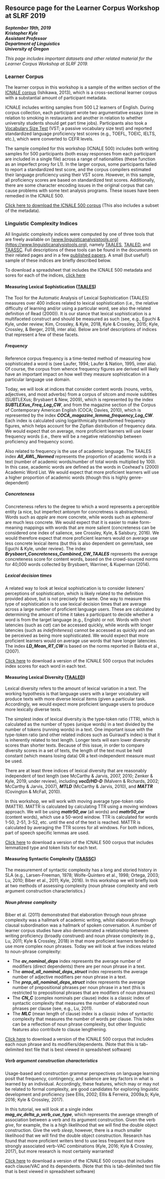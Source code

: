 ## Resource page for the Learner Corpus Workshop at SLRF 2019

**_September 19th, 2019  
Kristopher Kyle  
Assistant Professor  
Department of Linguistics  
University of Oregon_**

_This page includes important datasets and other related material for the Learner Corpus Workshop at SLRF 2019._

### Learner Corpus
The learner corpus in this workshop is a sample of the written section of the <a href="http://language.sakura.ne.jp/icnale/" target="_blank">ICNALE corpus</a> (Ishikawa, 2013), which is a cross-sectional learner corpus with a substantial amount of participant metadata.

ICNALE includes writing samples from 500 L2 learners of English. During corpus collection, each participant wrote two argumentative essays (one in relation to smoking in restaurants and another in relation to whether university students should get part time jobs). Participants also took a [Vocabulary Size Test](https://www.lextutor.ca/tests/vst/index.php?mode=test) (VST; a passive vocabulary size test) and reported standardized language proficiency test scores (e.g., TOEFL, TOEIC, IELTS, etc.), which were converted to CEFR levels.

The sample compiled for this workshop (ICNALE 500) includes both writing samples for 500 participants (both essay responses from each participant are included in a single file) across a range of nationalities (these function as an imperfect proxy for L1). In the larger corpus, some participants failed to report a standardized test score, and the corpus compilers estimated their language proficiency using their VST score. However, in this sample, all proficiency scores are based on standardized test scores. Additionally, there are some character encoding issues in the original corpus that can cause problems with some text analysis programs. These issues have been remedied in the ICNALE 500.

[Click here to download the ICNALE 500 corpus](https://kristopherkyle.github.io/LCR_SLRF_2019/data/ICNALE_500_merged_clean.zip) (This also includes a subset of the metadata).

### Linguistic Complexity Indices

All linguistic complexity indices were computed by one of three tools that are freely available on [www.linguisticanalysistools.org](https://www.linguisticanalysistools.org), namely [TAALES](https://www.linguisticanalysistools.org/taales.html), [TAALED](https://www.linguisticanalysistools.org/taaled.html), and [TAASSC](https://www.linguisticanalysistools.org/taassc.html). Full descriptions of these tools can be found in the documents on their related pages and in a few [published papers](http://www.kristopherkyle.com/publicationsgrants.html). A small (but useful!) sample of these indices are briefly described below.

To download a spreadsheet that includes the ICNALE 500 metadata and sores for each of the indices, [click here](https://kristopherkyle.github.io/LCR_SLRF_2019/data/ICNALE_500_Analyzed.csv.zip)

#### Measuring Lexical Sophistication ([TAALES](https://www.linguisticanalysistools.org/taales.html))
The Tool for the Automatic Analysis of Lexical Sophistication (TAALES) measures over 400 indices related to lexical sophistication (i.e., the relative difficulty of learning and/or using a particular word, see also the related definition of Read (2000)). It is our stance that lexical sophistication is a multifaceted construct and should be measured as such (see, e.g., Eguchi & Kyle, under review; Kim, Crossley, & Kyle, 2018, Kyle & Crossley, 2015; Kyle, Crossley, & Berger, 2018, inter alia). Below are brief descriptions of indices that represent a few of these facets.

##### Frequency
Reference corpus frequency is a time-tested method of measuring how sophisticated a word is (see Laufer, 1994; Laufer & Nation, 1995, inter alia). Of course, the corpus from whence frequency figures are derived will likely have an important impact on how well they measure sophistication in a particular language use domain.

Today, we will look at indices that consider content words (nouns, verbs, adjectives, and most adverbs) from a corpus of sitcom and movie subtitles (SUBTLEXus; Brysbaert & New, 2009), which is represented by the index **_SUBTLEXus_Freq_Log_CW_**, and from the magazine section of the Corpus of Contemporary American English (COCA; Davies, 2010), which is represented by the index **_COCA_magazine_lemma_frequency_Log_CW_**. Each index is calculated using logarithmically transformed frequency figures, which helps account for the Zipfian distribution of frequency data. We would expect that on average, more proficient learners will use lower frequency words (i.e., there will be a negative relationship between proficiency and frequency score).

Also related to frequency is the use of academic language. The TAALES index **_All_AWL_Normed_** represents the proportion of academic words in a text (number of academic words/number of total words multiplied by 100). In this case, academic words are defined as the words in Coxhead's (2000) Academic Word List. We would expect that more proficient learners will use a higher proportion of academic words (though this is highly genre-dependent)

##### Concreteness
Concreteness refers to the degree to which a word represents a perceptible entity (a nice, but imperfect antonym for concretness is abstractness). Words such as _apple_ are more concrete, while words such as _ephemeral_ are much less concrete. We would expect that it is easier to make form-meaning mappings with words that are more salient (concreteness can be considered one index of salience, see Crossley, Kyle, & Salsbury, 2016). We would therefore expect that more proficient learners would on average use less concrete lexical items (but this is also dependent on genre/task, see Eguchi & Kyle, under review). The index **_Brysbaert_Concreteness_Combined_CW_TAALES_** represents the average concreteness score for content words, based on the crowd-sourced norms for 40,000 words collected by Brysbaert, Warriner, & Kuperman (2014).

##### Lexical decision times
A related way to look at lexical sophistication is to consider listeners' perceptions of sophistication, which is likely related to the definition provided above, but is not precisely the same. One way to measure this type of sophistication is to use lexical decision times that are average across a large number of proficient language users. These are calculated by determining the amount of time it takes a participant to decide whether a word is from the target language (e.g., English) or not. Words with short latencies (such as _cat_) can be accessed quickly, while words with longer latencies (such as _indefiniteness_) cannot be accessed as quickly and can be perceived as being more sophisticated. We would expect that more proficient learners would on average use words that have longer latencies. The index **_LD_Mean_RT_CW_** is based on the norms reported in Balota et al., (2007).

[Click here](https://kristopherkyle.github.io/LCR_SLRF_2019/data/TAALES_Diagnostic.zip) to download a version of the ICNALE 500 corpus that includes index scores for each word in each text.

#### Measuring Lexical Diversity ([TAALED](https://www.linguisticanalysistools.org/taaled.html))
Lexical diversity refers to the amount of lexical variation in a text. The working hypothesis is that language users with a larger vocabulary will produce texts with more diverse lexical items (given a particular task.  Accordingly, we would expect more proficient language users to produce more lexically diverse texts.

The simplest index of lexical diversity is the type-token ratio (TTR), which is calculated as the number of types (unique words) in a text divided by the number of tokens (running words) in a text. One important issue with the type-token ratio (and other related indices such as Guiraud's index) is that it is inherently related to text length. Longer texts will earn lower diversity scores than shorter texts. Because of this issue, in order to compare diversity scores in a set of texts, the length of the text must be held constant (which means losing data) OR a text-independent measure must be used.

There are at least three indices of lexical diversity that are reasonably independent of text length (see McCarthy & Jarvis, 2007, 2010; Zenker & Kyle, 2019, under review), including **_vocD/HD-D_** (Malvern & Richards, 2002; McCarthy & Jarvis, 2007), **_MTLD_** (McCarthy & Jarvis, 2010), and **_MATTR_** (Covington & McFall, 2010).

In this workshop, we will work with moving average type-token ratio (MATTR). MATTR is calculated by calculating TTR using a moving windows approach. We will be using **_mattr50_aw_** (all words) and **_mattr50_cw_** (content words), which use a 50-word window. TTR is calculated for words 1-50, 2-51, 3-52, etc. until the end of the text is reached. MATTR is calculated by averaging the TTR scores for all windows. For both indices, part of speech specific lemmas are used.

[Click here](https://kristopherkyle.github.io/LCR_SLRF_2019/data/TAALED_results_diagnostic.zip) to download a version of the ICNALE 500 corpus that includes lemmatized type and token lists for each text.

#### Measuring Syntactic Complexity ([TAASSC](https://www.linguisticanalysistools.org/taassc.html))
The measurement of syntactic complexity has a long and storied history in SLA (e.g., Larsen-Freeman, 1978; Wolfe-Quintero et al., 1998; Ortega, 2003; Lu, 2010; Biber et al., 2011; Kyle, 2016). In this workshop we will briefly look at two methods of assessing complexity (noun phrase complexity and verb argument construction characteristics.)

##### Noun phrase complexity
Biber et al. (2011) demonstrated that elaboration through noun phrase complexity was a hallmark of academic writing, whilst elaboration through clausal subordination was a hallmark of spoken conversation. A number of learner corpus studies have also demonstrated a relationship between writing proficiency (broadly construed) and noun phrase complexity (e.g., Lu, 2011; Kyle & Crossley, 2018) in that more proficient learners tended to use more complex noun phrases. Today we will look at five indices related to noun-phrase complexity:
- The **_av_nominal_deps_** index represents the average number of modifiers (direct dependents) there are per noun phrase in a text.
- The **_amod_all_nominal_deps_struct_** index represents the average number of adjective modifiers per noun phrase in a text.
- The **_prep_all_nominal_deps_struct_** index represents the average number of prepositional phrases per noun phrase in a text (this is restricted to prepositional phrases that are modifiers of noun phrases)
- The **_CN_C_** (complex nominals per clause) index is a classic index of syntactic complexity that measures the number of elaborated noun phrases per clause (see, e.g., Lu, 2011).
- The **_MLC_** (mean length of clause) index is a classic index of syntactic complexity that measures the number of words per clause. This index can be a reflection of noun phrase complexity, but other linguistic features also contribute to clause lengthening.

[Click here](https://kristopherkyle.github.io/LCR_SLRF_2019/data/TAASSC_Results_phrase_database.txt.zip) to download a version of the ICNALE 500 corpus that includes each noun phrase and its modifiers/dependents. (Note that this is tab-delimited text file that is best viewed in spreadsheet software)

##### Verb argument construction characteristics
Usage-based and construction grammar perspectives on language learning posit that frequency, contingency, and salience are key factors in what is learned by an individual. Accordingly, these features, which may or may not be related to formal complexity, are good candidates for exploring linguistic development and proficiency (see Ellis, 2002; Ellis & Ferreira, 2009a,b; Kyle, 2016; Kyle & Crossley, 2017).

In this tutorial, we will look at a single index **_mag_av_delta_p_verb_cue_type_**, which represents the average strength of association between a verb and its argument construction. Given the verb _give_, for example, the is a high likelihood that we will find the double object construction. Give the verb _sleep_, however, there is a much smaller likelihood that we will find the double object construction. Research has found that more proficient writers tend to use less frequent but more strongly associated verb-VAC combinations (Kyle, 2016; Kyle & Crossley, 2017), but more research is most certainly warranted!

[Click here](https://kristopherkyle.github.io/LCR_SLRF_2019/data/TAASSC_Results_clause_database.txt.zip) to download a version of the ICNALE 500 corpus that includes each clause/VAC and its dependents. (Note that this is tab-delimited text file that is best viewed in spreadsheet software)
